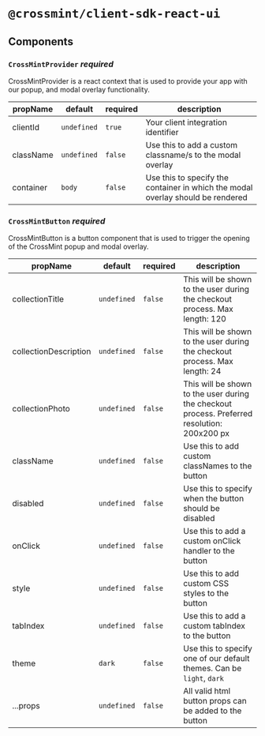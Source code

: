 # `@crossmint/client-sdk-react-ui`

## Components

### `CrossMintProvider` _required_

CrossMintProvider is a react context that is used to provide your app with our popup, and modal overlay functionality.

| propName  | default     | required | description                                                                     |
| --------- | ----------- | -------- | ------------------------------------------------------------------------------- |
| clientId  | `undefined` | `true`   | Your client integration identifier                                              |
| className | `undefined` | `false`  | Use this to add a custom classname/s to the modal overlay                       |
| container | `body`      | `false`  | Use this to specify the container in which the modal overlay should be rendered |

### `CrossMintButton` _required_

CrossMintButton is a button component that is used to trigger the opening of the CrossMint popup and modal overlay.

| propName              | default     | required | description                                                                                  |
| --------------------- | ----------- | -------- | -------------------------------------------------------------------------------------------- |
| collectionTitle       | `undefined` | `false`  | This will be shown to the user during the checkout process. Max length: 120                  |
| collectionDescription | `undefined` | `false`  | This will be shown to the user during the checkout process. Max length: 24                   |
| collectionPhoto       | `undefined` | `false`  | This will be shown to the user during the checkout process. Preferred resolution: 200x200 px |
| className             | `undefined` | `false`  | Use this to add custom classNames to the button                                              |
| disabled              | `undefined` | `false`  | Use this to specify when the button should be disabled                                       |
| onClick               | `undefined` | `false`  | Use this to add a custom onClick handler to the button                                       |
| style                 | `undefined` | `false`  | Use this to add custom CSS styles to the button                                              |
| tabIndex              | `undefined` | `false`  | Use this to add a custom tabIndex to the button                                              |
| theme                 | `dark`      | `false`  | Use this to specify one of our default themes. Can be `light`, `dark`                        |
| ...props              | `undefined` | `false`  | All valid html button props can be added to the button                                       |

